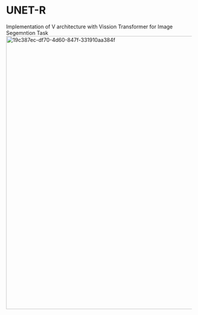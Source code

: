 # UNET-R
Implementation of V architecture with Vission Transformer for Image Segemntion Task
<img width="741" alt="19c387ec-df70-4d60-847f-331910aa384f" src="https://github.com/anik475/UNET-R/assets/42674769/087eccc8-d6ca-4377-a174-8a9c4a504c59">
